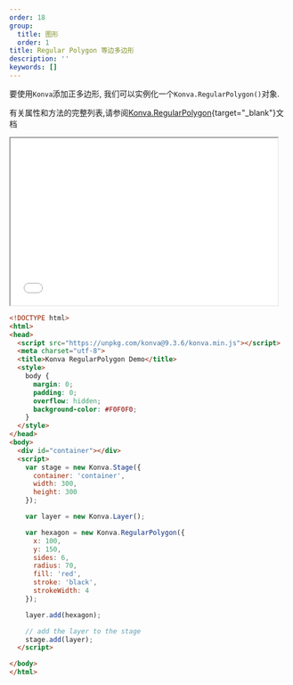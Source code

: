 ```yaml
---
order: 18
group:
  title: 图形
  order: 1
title: Regular Polygon 等边多边形
description: ''
keywords: []
---
```


要使用`Konva`添加正多边形, 我们可以实例化一个`Konva.RegularPolygon()`对象.

有关属性和方法的完整列表,请参阅[Konva.RegularPolygon](https://konvajs.github.io/api/Konva.RegularPolygon.html){target="_blank"}文档


<iframe src="/downloads/code/shapes/RegularPolygon.html" style="width: 50vw; height: 300px;"></iframe>

```html
<!DOCTYPE html>
<html>
<head>
  <script src="https://unpkg.com/konva@9.3.6/konva.min.js"></script>
  <meta charset="utf-8">
  <title>Konva RegularPolygon Demo</title>
  <style>
    body {
      margin: 0;
      padding: 0;
      overflow: hidden;
      background-color: #F0F0F0;
    }
  </style>
</head>
<body>
  <div id="container"></div>
  <script>
    var stage = new Konva.Stage({
      container: 'container',
      width: 300,
      height: 300
    });

    var layer = new Konva.Layer();

    var hexagon = new Konva.RegularPolygon({
      x: 100,
      y: 150,
      sides: 6,
      radius: 70,
      fill: 'red',
      stroke: 'black',
      strokeWidth: 4
    });

    layer.add(hexagon);

    // add the layer to the stage
    stage.add(layer);
  </script>

</body>
</html>
```